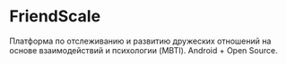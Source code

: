 # FriendScale
Платформа по отслеживанию и развитию дружеских отношений на основе взаимодействий и психологии (MBTI). Android + Open Source.
